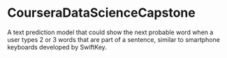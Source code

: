 # CourseraDataScienceCapstone
A text prediction model that could show the next probable word when a user types 2 or 3 words that are part of a sentence, similar to smartphone keyboards developed by SwiftKey.
